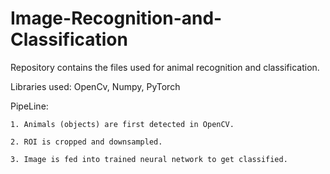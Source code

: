 # Image-Recognition-and-Classification
Repository contains the files used for animal recognition and classification.

Libraries used: OpenCv, Numpy, PyTorch

PipeLine:

    1. Animals (objects) are first detected in OpenCV.

    2. ROI is cropped and downsampled.

    3. Image is fed into trained neural network to get classified.
